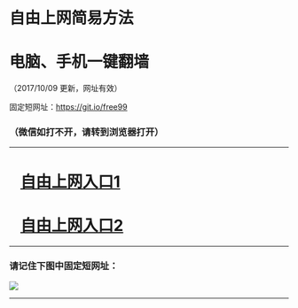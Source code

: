﻿# 自由上网简易方法

# 电脑、手机一键翻墙

（2017/10/09 更新，网址有效）

固定短网址：https://git.io/free99

### （微信如打不开，请转到浏览器打开）


***





# &nbsp;&nbsp; <a href="http://ft2451017142.fwq-tz-1001.info/fwqtz01.html?t=100900115823 " target="_blank">自由上网入口1</a>
# &nbsp;&nbsp; <a href="http://ft2649215377.fwq-tz-1002.info/fwqtz02.html?t=10090015238 " target="_blank">自由上网入口2</a>
***

### 请记住下图中固定短网址：

<img src="https://s3-us-west-2.amazonaws.com/fwq-1001/yjfq-20170905okok.png" /> 


***

